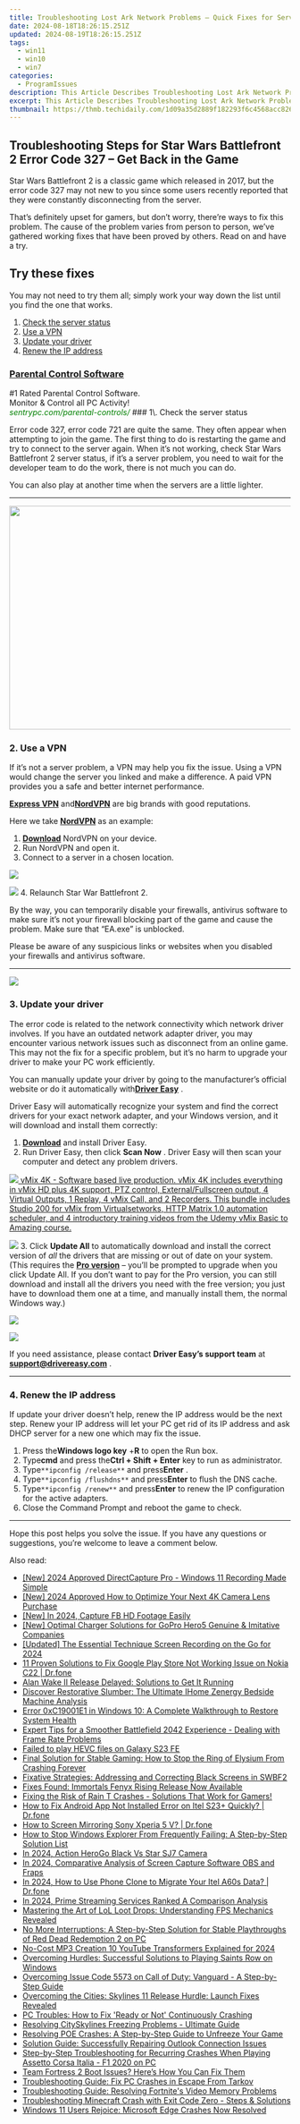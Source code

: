 ```yaml
---
title: Troubleshooting Lost Ark Network Problems – Quick Fixes for Server Errors
date: 2024-08-18T18:26:15.251Z
updated: 2024-08-19T18:26:15.251Z
tags:
  - win11
  - win10
  - win7
categories:
  - ProgramIssues
description: This Article Describes Troubleshooting Lost Ark Network Problems – Quick Fixes for Server Errors
excerpt: This Article Describes Troubleshooting Lost Ark Network Problems – Quick Fixes for Server Errors
thumbnail: https://thmb.techidaily.com/1d09a35d2889f182293f6c4568acc826b5a70f4b0e7972cc64ae0b415a19b02f.jpg
---
```


## Troubleshooting Steps for Star Wars Battlefront 2 Error Code 327 – Get Back in the Game

Star Wars Battlefront 2 is a classic game which released in 2017, but the error code 327 may not new to you since some users recently reported that they were constantly disconnecting from the server.

 That’s definitely upset for gamers, but don’t worry, there’re ways to fix this problem. The cause of the problem varies from person to person, we’ve gathered working fixes that have been proved by others. Read on and have a try.

## Try these fixes

 You may not need to try them all; simply work your way down the list until you find the one that works.

1. [Check the server status](https://tools.techidaily.com/drivereasy/download/)
2. [Use a VPN](https://tools.techidaily.com/drivereasy/download/)
3. [Update your driver](https://tools.techidaily.com/drivereasy/download/)
4. [Renew the IP address](https://tools.techidaily.com/drivereasy/download/)

<!-- affiliate ads begin -->
<h3 id="200610"><a href="https://sentrypc.7eer.net/c/5597632/200610/3022">Parental Control Software</a></h3>
<span class="text-ad-content">
	#1 Rated Parental Control Software.<br/>
	Monitor & Control all PC Activity!<br/>
		<cite style="color:green">sentrypc.com/parental-controls/</cite>
	</span><img height="0" width="0" src="https://sentrypc.7eer.net/i/5597632/200610/3022" style="position:absolute;visibility:hidden;" border="0" />
<!-- affiliate ads end -->
### 1\. Check the server status

 Error code 327, error code 721 are quite the same. They often appear when attempting to join the game. The first thing to do is restarting the game and try to connect to the server again. When it’s not working, check Star Wars Battlefront 2 server status, if it’s a server problem, you need to wait for the developer team to do the work, there is not much you can do.

You can also play at another time when the servers are a little lighter.

---

<!-- affiliate ads begin -->
<a href="https://aidotcom.pxf.io/c/5597632/2086436/19576" target="_top" id="2086436"><img src="//a.impactradius-go.com/display-ad/19576-2086436" border="0" alt="" width="1500" height="400"/></a><img height="0" width="0" src="https://imp.pxf.io/i/5597632/2086436/19576" style="position:absolute;visibility:hidden;" border="0" />
<!-- affiliate ads end -->
### 2\. Use a VPN

 If it’s not a server problem, a VPN may help you fix the issue. Using a VPN would change the server you linked and make a difference. A paid VPN provides you a safe and better internet performance.

[**Express VPN**](https://tools.techidaily.com/drivereasy/download/) and[**NordVPN**](https://tools.techidaily.com/drivereasy/download/) are big brands with good reputations.

 Here we take **[NordVPN](https://tools.techidaily.com/drivereasy/download/)**  as an example:

1. **[Download](https://tools.techidaily.com/drivereasy/download/)**  NordVPN on your device.
2. Run NordVPN and open it.
3. Connect to a server in a chosen location.  
<!-- affiliate ads begin -->
<a href="https://shop.copernic.com/order/checkout.php?PRODS=41033095&QTY=1&AFFILIATE=108875&CART=1"><img src="https://secure.2checkout.com/images/merchant/8d30aa96e72440759f74bd2306c1fa3d/Copernic-2023-Affiliate-728x90-Advanced-3YR.png" border="0"></a>
<!-- affiliate ads end -->
![](https://images.drivereasy.com/wp-content/uploads/2019/08/nord.jpg)
4. Relaunch Star War Battlefront 2.

 By the way, you can temporarily disable your firewalls, antivirus software to make sure it’s not your firewall blocking part of the game and cause the problem. Make sure that “EA.exe” is unblocked.

 Please be aware of any suspicious links or websites when you disabled your firewalls and antivirus software.

---

<!-- affiliate ads begin -->
<a href="https://secure.2checkout.com/order/checkout.php?PRODS=33729450&QTY=1&AFFILIATE=108875&CART=1"><img src="https://secure.avangate.com/images/merchant/7f687767ccf20fcea1c9dc4a5adc2326/Digisigner_banner_728_x_90_color_version.png" border="0"></a>
<!-- affiliate ads end -->
### 3\. Update your driver

 The error code is related to the network connectivity which network driver involves. If you have an outdated network adapter driver, you may encounter various network issues such as disconnect from an online game. This may not the fix for a specific problem, but it’s no harm to upgrade your driver to make your PC work efficiently.

 You can manually update your driver by going to the manufacturer’s official website or do it automatically with[**Driver Easy**](https://tools.techidaily.com/drivereasy/download/) .

 Driver Easy will automatically recognize your system and find the correct drivers for your exact network adapter, and your Windows version, and it will download and install them correctly:

1. **[Download](https://tools.techidaily.com/drivereasy/download/)** [](https://tools.techidaily.com/drivereasy/download/) and install Driver Easy.
2. Run Driver Easy, then click **Scan Now** . Driver Easy will then scan your computer and detect any problem drivers.  
<!-- affiliate ads begin -->
<a href="https://secure.2checkout.com/order/checkout.php?PRODS=30901369&QTY=1&AFFILIATE=108875&CART=1"> <img src="https://secure.avangate.com/images/merchant/ce9a6fb2becc2d235e62b125e9260102/products/1_copy_vMixCallScreenshot1-large.jpg" border="0"> vMix 4K - Software based live production. vMix 4K includes everything in vMix HD plus 4K support, PTZ control, External/Fullscreen output, 4 Virtual Outputs, 1 Replay, 4 vMix Call, and 2 Recorders. 
This bundle includes Studio 200 for vMix from Virtualsetworks, HTTP Matrix 1.0 automation scheduler, and 4 introductory training videos from the Udemy vMix Basic to Amazing course. </a>
<!-- affiliate ads end -->
![](https://images.drivereasy.com/wp-content/uploads/2020/08/Scan-now.jpg)
3. Click **Update All** to automatically download and install the correct version of _all_ the drivers that are missing or out of date on your system.  
 (This requires the **[Pro version](https://tools.techidaily.com/drivereasy/download/)**  – you’ll be prompted to upgrade when you click Update All. If you don’t want to pay for the Pro version, you can still download and install all the drivers you need with the free version; you just have to download them one at a time, and manually install them, the normal Windows way.)  
<!-- affiliate ads begin -->
<a href="https://store.iobit.com/order/checkout.php?PRODS=4596923&QTY=1&AFFILIATE=108875&CART=1"><img src="https://secure.avangate.com/images/merchant/184260348236f9554fe9375772ff966e/ascscan_468X60.png" border="0"></a>
<!-- affiliate ads end -->
![](https://images.drivereasy.com/wp-content/uploads/2020/10/DE-PRO-VEGA-KILLER-NETWORKING.jpg)

 If you need assistance, please contact **Driver Easy’s support team** at [**support@drivereasy.com**](https://tools.techidaily.com/drivereasy/download/) .

---

### 4\. Renew the IP address

 If update your driver doesn’t help, renew the IP address would be the next step. Renew your IP address will let your PC get rid of its IP address and ask DHCP server for a new one which may fix the issue.

1. Press the**Windows logo key** +**R** to open the Run box.
2. Type**cmd** and press the**Ctrl + Shift + Enter** key to run as administrator.
3. Type`**ipconfig /release**` and press**Enter** .
4. Type`**ipconfig /flushdns**` and press**Enter** to flush the DNS cache.
5. Type`**ipconfig /renew**` and press**Enter** to renew the IP configuration for the active adapters.
6. Close the Command Prompt and reboot the game to check.

---

 Hope this post helps you solve the issue. If you have any questions or suggestions, you’re welcome to leave a comment below.

<ins class="adsbygoogle"
     style="display:block"
     data-ad-format="autorelaxed"
     data-ad-client="ca-pub-7571918770474297"
     data-ad-slot="1223367746"></ins>



<ins class="adsbygoogle"
     style="display:block"
     data-ad-client="ca-pub-7571918770474297"
     data-ad-slot="8358498916"
     data-ad-format="auto"
     data-full-width-responsive="true"></ins>

<span class="atpl-alsoreadstyle">Also read:</span>
<div><ul>
<li><a href="https://screen-mirroring-recording.techidaily.com/new-2024-approved-directcapture-pro-windows-11-recording-made-simple/"><u>[New] 2024 Approved  DirectCapture Pro - Windows 11 Recording Made Simple</u></a></li>
<li><a href="https://article-tips.techidaily.com/new-2024-approved-how-to-optimize-your-next-4k-camera-lens-purchase/"><u>[New] 2024 Approved  How to Optimize Your Next 4K Camera Lens Purchase</u></a></li>
<li><a href="https://facebook-video-recording.techidaily.com/new-in-2024-capture-fb-hd-footage-easily/"><u>[New] In 2024, Capture FB HD Footage Easily</u></a></li>
<li><a href="https://extra-support.techidaily.com/new-optimal-charger-solutions-for-gopro-hero5-genuine-and-imitative-companies/"><u>[New] Optimal Charger Solutions for GoPro Hero5  Genuine & Imitative Companies</u></a></li>
<li><a href="https://on-screen-recording.techidaily.com/updated-the-essential-technique-screen-recording-on-the-go-for-2024/"><u>[Updated] The Essential Technique  Screen Recording on the Go for 2024</u></a></li>
<li><a href="https://howto.techidaily.com/11-proven-solutions-to-fix-google-play-store-not-working-issue-on-nokia-c22-drfone-by-drfone-fix-android-problems-fix-android-problems/"><u>11 Proven Solutions to Fix Google Play Store Not Working Issue on Nokia C22 | Dr.fone</u></a></li>
<li><a href="https://win-blog.techidaily.com/alan-wake-ii-release-delayed-solutions-to-get-it-running/"><u>Alan Wake II Release Delayed: Solutions to Get It Running</u></a></li>
<li><a href="https://buynow-help.techidaily.com/discover-restorative-slumber-the-ultimate-ihome-zenergy-bedside-machine-analysis/"><u>Discover Restorative Slumber: The Ultimate IHome Zenergy Bedside Machine Analysis</u></a></li>
<li><a href="https://win-blog.techidaily.com/error-0xc19001e1-in-windows-10-a-complete-walkthrough-to-restore-system-health/"><u>Error 0xC19001E1 in Windows 10: A Complete Walkthrough to Restore System Health</u></a></li>
<li><a href="https://win-blog.techidaily.com/expert-tips-for-a-smoother-battlefield-2042-experience-dealing-with-frame-rate-problems/"><u>Expert Tips for a Smoother Battlefield 2042 Experience - Dealing with Frame Rate Problems</u></a></li>
<li><a href="https://phone-solutions.techidaily.com/failed-to-play-hevc-files-on-galaxy-s23-fe-by-aiseesoft-video-converter-play-hevc-video-on-android/"><u>Failed to play HEVC files on Galaxy S23 FE</u></a></li>
<li><a href="https://win-blog.techidaily.com/final-solution-for-stable-gaming-how-to-stop-the-ring-of-elysium-from-crashing-forever/"><u>Final Solution for Stable Gaming: How to Stop the Ring of Elysium From Crashing Forever</u></a></li>
<li><a href="https://win-blog.techidaily.com/1722985378768-fixative-strategies-addressing-and-correcting-black-screens-in-swbf2/"><u>Fixative Strategies: Addressing and Correcting Black Screens in SWBF2</u></a></li>
<li><a href="https://win-blog.techidaily.com/fixes-found-immortals-fenyx-rising-release-now-available/"><u>Fixes Found: Immortals Fenyx Rising Release Now Available</u></a></li>
<li><a href="https://win-blog.techidaily.com/fixing-the-risk-of-rain-t-crashes-solutions-that-work-for-gamers/"><u>Fixing the Risk of Rain T Crashes - Solutions That Work for Gamers!</u></a></li>
<li><a href="https://change-location.techidaily.com/how-to-fix-android-app-not-installed-error-on-itel-s23plus-quickly-drfone-by-drfone-fix-android-problems-fix-android-problems/"><u>How to Fix Android App Not Installed Error on Itel S23+ Quickly? | Dr.fone</u></a></li>
<li><a href="https://screen-mirror.techidaily.com/how-to-screen-mirroring-sony-xperia-5-v-drfone-by-drfone-android/"><u>How to Screen Mirroring Sony Xperia 5 V? | Dr.fone</u></a></li>
<li><a href="https://win-forum.techidaily.com/how-to-stop-windows-explorer-from-frequently-failing-a-step-by-step-solution-list/"><u>How to Stop Windows Explorer From Frequently Failing: A Step-by-Step Solution List</u></a></li>
<li><a href="https://article-knowledge.techidaily.com/in-2024-action-herogo-black-vs-star-sj7-camera/"><u>In 2024, Action HeroGo Black Vs Star SJ7 Camera</u></a></li>
<li><a href="https://screen-activity-recording.techidaily.com/in-2024-comparative-analysis-of-screen-capture-software-obs-and-fraps/"><u>In 2024, Comparative Analysis of Screen Capture Software  OBS and Fraps</u></a></li>
<li><a href="https://android-transfer.techidaily.com/in-2024-how-to-use-phone-clone-to-migrate-your-itel-a60s-data-drfone-by-drfone-transfer-from-android-transfer-from-android/"><u>In 2024, How to Use Phone Clone to Migrate Your Itel A60s Data? | Dr.fone</u></a></li>
<li><a href="https://extra-support.techidaily.com/in-2024-prime-streaming-services-ranked-a-comparison-analysis/"><u>In 2024, Prime Streaming Services Ranked  A Comparison Analysis</u></a></li>
<li><a href="https://win-blog.techidaily.com/mastering-the-art-of-lol-loot-drops-understanding-fps-mechanics-revealed/"><u>Mastering the Art of LoL Loot Drops: Understanding FPS Mechanics Revealed</u></a></li>
<li><a href="https://win-blog.techidaily.com/no-more-interruptions-a-step-by-step-solution-for-stable-playthroughs-of-red-dead-redemption-2-on-pc/"><u>No More Interruptions: A Step-by-Step Solution for Stable Playthroughs of Red Dead Redemption 2 on PC</u></a></li>
<li><a href="https://youtube-sure.techidaily.com/st-mp3-creation-10-youtube-transformers-explained-for-2024/"><u>No-Cost MP3 Creation  10 YouTube Transformers Explained for 2024</u></a></li>
<li><a href="https://win-blog.techidaily.com/overcoming-hurdles-successful-solutions-to-playing-saints-row-on-windows/"><u>Overcoming Hurdles: Successful Solutions to Playing Saints Row on Windows</u></a></li>
<li><a href="https://win-blog.techidaily.com/overcoming-issue-code-5573-on-call-of-duty-vanguard-a-step-by-step-guide/"><u>Overcoming Issue Code 5573 on Call of Duty: Vanguard - A Step-by-Step Guide</u></a></li>
<li><a href="https://win-blog.techidaily.com/overcoming-the-cities-skylines-11-release-hurdle-launch-fixes-revealed/"><u>Overcoming the Cities: Skylines 11 Release Hurdle: Launch Fixes Revealed</u></a></li>
<li><a href="https://win-blog.techidaily.com/pc-troubles-how-to-fix-ready-or-not-continuously-crashing/"><u>PC Troubles: How to Fix 'Ready or Not' Continuously Crashing</u></a></li>
<li><a href="https://win-blog.techidaily.com/resolving-cityskylines-freezing-problems-ultimate-guide/"><u>Resolving CitySkylines Freezing Problems - Ultimate Guide</u></a></li>
<li><a href="https://win-blog.techidaily.com/resolving-poe-crashes-a-step-by-step-guide-to-unfreeze-your-game/"><u>Resolving POE Crashes: A Step-by-Step Guide to Unfreeze Your Game</u></a></li>
<li><a href="https://win-blog.techidaily.com/solution-guide-successfully-repairing-outlook-connection-issues/"><u>Solution Guide: Successfully Repairing Outlook Connection Issues</u></a></li>
<li><a href="https://win-blog.techidaily.com/step-by-step-troubleshooting-for-recurring-crashes-when-playing-assetto-corsa-italia-f1-2020-on-pc/"><u>Step-by-Step Troubleshooting for Recurring Crashes When Playing Assetto Corsa Italia - F1 2020 on PC</u></a></li>
<li><a href="https://win-blog.techidaily.com/team-fortress-2-boot-issues-heres-how-you-can-fix-them/"><u>Team Fortress 2 Boot Issues? Here’s How You Can Fix Them</u></a></li>
<li><a href="https://win-blog.techidaily.com/troubleshooting-guide-fix-pc-crashes-in-escape-from-tarkov/"><u>Troubleshooting Guide: Fix PC Crashes in Escape From Tarkov</u></a></li>
<li><a href="https://win-blog.techidaily.com/troubleshooting-guide-resolving-fortnites-video-memory-problems/"><u>Troubleshooting Guide: Resolving Fortnite's Video Memory Problems</u></a></li>
<li><a href="https://win-blog.techidaily.com/troubleshooting-minecraft-crash-with-exit-code-zero-steps-and-solutions/"><u>Troubleshooting Minecraft Crash with Exit Code Zero - Steps & Solutions</u></a></li>
<li><a href="https://win-blog.techidaily.com/windows-11-users-rejoice-microsoft-edge-crashes-now-resolved/"><u>Windows 11 Users Rejoice: Microsoft Edge Crashes Now Resolved</u></a></li>
</ul></div>
